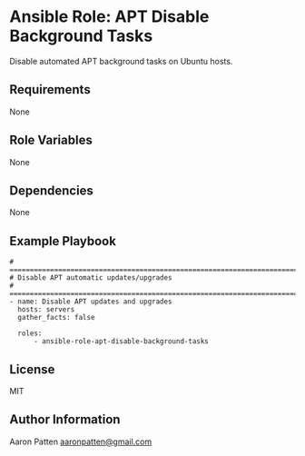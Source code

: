 Ansible Role: APT Disable Background Tasks
=========

Disable automated APT background tasks on Ubuntu hosts.

Requirements
------------

None

Role Variables
--------------

None

Dependencies
------------

None

Example Playbook
----------------

    # ===========================================================================
    # Disable APT automatic updates/upgrades
    # ===========================================================================
    - name: Disable APT updates and upgrades
      hosts: servers
      gather_facts: false

      roles:
          - ansible-role-apt-disable-background-tasks

License
-------

MIT

Author Information
------------------

Aaron Patten
aaronpatten@gmail.com
